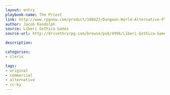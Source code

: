 ```yaml
---
layout: entry
playbook-name: The Priest
link: http://www.rpgnow.com/product/108623/Dungeon-World-Alternative-Playbooks
author: Jacob Randolph
source: Liberi Gothica Games
source-url: http://drivethrurpg.com/browse/pub/4996/Liberi-Gothica-Games

description:

categories:
- cleric

tags:
- original
- commercial
- alternative
- cc-by
---
```

